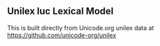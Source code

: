 Unilex luc Lexical Model
----------------------

This is built directly from Unicode.org unilex data at
https://github.com/unicode-org/unilex
